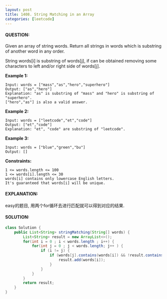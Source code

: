 ```yaml
---
layout: post
title: 1408. String Matching in an Array
categories: [leetcode]
---
```

#### QUESTION:
Given an array of string words. Return all strings in words which is substring of another word in any order. 

String words[i] is substring of words[j], if can be obtained removing some characters to left and/or right side of words[j].

 

__Example 1:__
```
Input: words = ["mass","as","hero","superhero"]
Output: ["as","hero"]
Explanation: "as" is substring of "mass" and "hero" is substring of "superhero".
["hero","as"] is also a valid answer.
```
__Example 2:__
```
Input: words = ["leetcode","et","code"]
Output: ["et","code"]
Explanation: "et", "code" are substring of "leetcode".
```
__Example 3:__
```
Input: words = ["blue","green","bu"]
Output: []
```
 

__Constraints:__
```
1 <= words.length <= 100
1 <= words[i].length <= 30
words[i] contains only lowercase English letters.
It's guaranteed that words[i] will be unique.
```
#### EXPLANATION:

easy的题目, 用两个for循环去进行匹配就可以得到对应的结果. 

#### SOLUTION:
```java
class Solution {
    public List<String> stringMatching(String[] words) {
        List<String> result = new ArrayList<>();
        for(int i = 0 ; i < words.length ; i++) {
            for(int j = 0 ; j < words.length; j++ ) {
                if (i != j) {
                    if (words[j].contains(words[i]) && !result.contains(words[i])) {
                        result.add(words[i]);
                    }
                }
            }
        }
        return result;
    }
}
```
